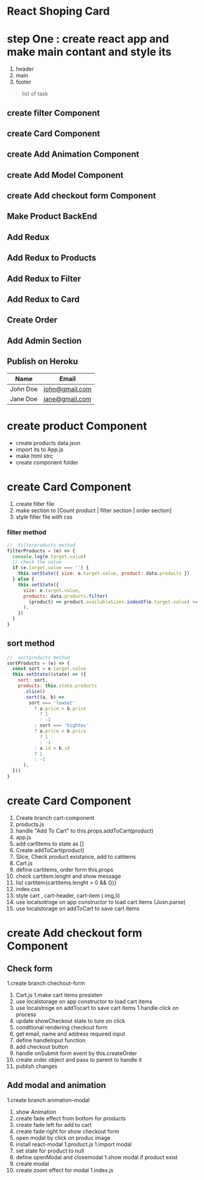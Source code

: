 # React Shoping Card

# step One : create react app and make main contant and style its

1. header
1. main
1. footer

> list of task

## create filter Component

## create Card Component

## create Add Animation Component

## create Add Model Component

## create Add checkout form Component

## Make Product BackEnd

## Add Redux

## Add Redux to Products

## Add Redux to Filter

## Add Redux to Card

## Create Order

## Add Admin Section

## Publish on Heroku

| Name     | Email          |
| -------- | -------------- |
| John Doe | john@gmail.com |
| Jane Doe | jane@gmail.com |

# create product Component

- create products data.json
- import its to App.js
- make html strc
- create component folder

# create Card Component

1. create filter file
1. make section to [Count product | filter section | order section]
1. style filter file with css

### filter method

```js
//  filterproducts method
filterProducts = (e) => {
  console.log(e.target.value)
  // check the value
  if (e.target.value === '') {
    this.setState({ size: e.target.value, product: data.products })
  } else {
    this.setState({
      size: e.target.value,
      products: data.products.filter(
        (product) => product.availableSizes.indexOf(e.target.value) >= 0
      ),
    })
  }
}
```

## sort method

```js
//  sortproducts method
sortProducts = (e) => {
  const sort = e.target.value
  this.setState((state) => ({
    sort: sort,
    products: this.state.products
      .slice()
      .sort((a, b) =>
        sort === 'lowset'
          ? a.price > b.price
            ? 1
            : -1
          : sort === 'hightes'
          ? a.price < b.price
            ? 1
            : -1
          : a.id < b.id
          ? 1
          : -1
      ),
  }))
}
```

# create Card Component

1. Create branch cart-component
1. products.js
1. handle "Add To Cart" to this.props.addToCart(product)
1. app.js
1. add cartItems to state as []
1. Create addToCart(product)
1. Slice, Check product existance, add to catitems
1. Cart.js
1. define cartitems, order form this.props
1. check cartitem.lenght and show message
1. list cartitem{cartitems.lenght > 0 && (})}
1. index.css
1. style cart , cart-header, cart-item ( img,li)
1. use localsotroge on app constructor to load cart items (Josn.parse)
1. use localstorage on addToCart to save cart items

# create Add checkout form Component

## Check form

1.create branch chechout-form

1. Cart.js
   1.make cart items presisten
1. use localstorage on app constructor to load cart items
1. use localstroge on addTocart to save cart items
   1.handle click on process
1. update showCheckout state to ture on click
1. conditional rendering checkout form
1. get email, name and address required input
1. define handleInput function
1. add checkout button
1. handle onSubmit form event by this.createOrder
1. create order object and pass to parent to handle it
1. publish changes

## Add modal and animation

1.create branch animation-modal

1. show Animation
1. create fade effect from bottom for products
1. create fade left for add to cart
1. create fade right for show checkout form
1. open modal by click on produc image
1. install react-modal
   1.product.js
   1.import modal
1. set state for product to null
1. define openModal and closemodal
   1.show modal if product exist
1. create modal
1. create zoom effect for modal
   1.index.js
